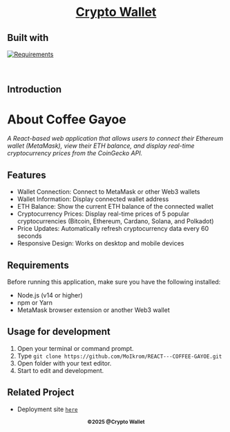 <h1 align="center"><u> Crypto Wallet </u></h1>
<p align="left">
<h2>Built with</h2>
</p>

[![Requirements](https://skillicons.dev/icons?i=react)](https://skillicons.dev)

<br>
 

## Introduction

# **About Coffee Gayoe**

_A React-based web application that allows users to connect their Ethereum wallet (MetaMask), view their ETH balance, and display real-time cryptocurrency prices from the CoinGecko API._

## Features

- Wallet Connection: Connect to MetaMask or other Web3 wallets
- Wallet Information: Display connected wallet address
- ETH Balance: Show the current ETH balance of the connected wallet
- Cryptocurrency Prices: Display real-time prices of 5 popular cryptocurrencies (Bitcoin, Ethereum, Cardano, Solana, and Polkadot)
- Price Updates: Automatically refresh cryptocurrency data every 60 seconds
- Responsive Design: Works on desktop and mobile devices

## Requirements

 Before running this application, make sure you have the following installed:

- Node.js (v14 or higher)
- npm or Yarn
- MetaMask browser extension or another Web3 wallet

## Usage for development

1. Open your terminal or command prompt.
2. Type `git clone https://github.com/MoIkrom/REACT---COFFEE-GAYOE.git`
3. Open folder with your text editor.
4. Start to edit and development.

 

## Related Project

- Deployment site [`here`](https://react-coffee-gayoe-gosqvcz59-moikroms-projects.vercel.app/) 

<p align="center"><sub><b>&copy;2025 @Crypto Wallet</b></sub></p>